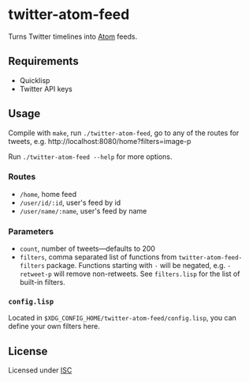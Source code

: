 # twitter-atom-feed
Turns Twitter timelines into
[Atom](https://en.wikipedia.org/wiki/Atom_(standard)) feeds.

## Requirements
- Quicklisp
- Twitter API keys

## Usage
Compile with `make`, run `./twitter-atom-feed`, go to any of the
routes for tweets, e.g. http://localhost:8080/home?filters=image-p

Run `./twitter-atom-feed --help` for more options.

### Routes
- `/home`, home feed
- `/user/id/:id`, user's feed by id
- `/user/name/:name`, user's feed by name

### Parameters
- `count`, number of tweets—defaults to 200
- `filters`, comma separated list of functions from
  `twitter-atom-feed-filters` package. Functions starting with `-` will
  be negated, e.g. `-retweet-p` will remove non-retweets. See
  `filters.lisp` for the list of built-in filters.

### `config.lisp`
Located in `$XDG_CONFIG_HOME/twitter-atom-feed/config.lisp`, you can
define your own filters here.

## License
Licensed under [ISC](./LICENSE)
